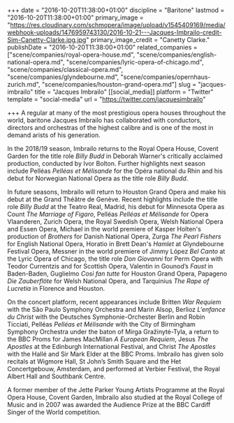 +++
date = "2016-10-20T11:38:00+01:00"
discipline = "Baritone"
lastmod = "2016-10-20T11:38:00+01:00"
primary_image = "https://res.cloudinary.com/schmopera/image/upload/v1545409169/media/webhook-uploads/1476959743130/2016-10-21---Jacques-Imbrailo-credit-Sim-Canetty-Clarke.jpg.jpg"
primary_image_credit = "Canetty Clarke."
publishDate = "2016-10-20T11:38:00+01:00"
related_companies = ["scene/companies/royal-opera-house.md", "scene/companies/english-national-opera.md", "scene/companies/lyric-opera-of-chicago.md", "scene/companies/classical-opera.md", "scene/companies/glyndebourne.md", "scene/companies/opernhaus-zurich.md", "scene/companies/houston-grand-opera.md"]
slug = "jacques-imbrailo"
title = "Jacques Imbrailo"
[[social_media]]
platform = "Twitter"
template = "social-media"
url = "https://twitter.com/jacquesimbrailo"

+++
A regular at many of the most prestigious opera houses throughout the world, baritone Jacques Imbrailo has collaborated with conductors, directors and orchestras of the highest calibre and is one of the most in demand arists of his generation. 

In the 2018/19 season, Imbrailo returns to the Royal Opera House, Covent Garden for the title role _Billy Budd_ in Deborah Warner's critically acclaimed production, conducted by Ivor Bolton. Further highlights next season include Pelléas _Pelléas et Mélisande_ for the Opéra national du Rhin and his debut for Norwegian National Opera as the title role _Billy Budd_. 

In future seasons, Imbrailo will return to Houston Grand Opera and make his debut at the Grand Théâtre de Genève. Recent highlights include the title role _Billy Budd_ at the Teatro Real, Madrid, his debut for Minnesota Opera as Count _The Marriage of Figaro_, Pelléas _Pelléas et Mélisande_ for Opera Vlaanderen, Zurich Opera, the Royal Swedish Opera, Welsh National Opera and Essen Opera, Michael in the world premiere of Kasper Holten's production of _Brothers_ for Danish National Opera, Zurga _The Pearl Fishers_ for English National Opera, Horatio in Brett Dean's _Hamlet_ at Glyndebourne Festival Opera, Messner in the world premiere of Jimmy López _Bel Canto_ at the Lyric Opera of Chicago, the title role _Don Giovanni_ for Perm Opera with Teodor Currentzis and for Scottish Opera, Valentin in Gounod’s _Faust_ in Baden-Baden, Guglielmo _Così fan tutte_ for Houston Grand Opera, Papageno _Die Zauberflöte_ for Welsh National Opera, and Tarquinius _The Rape of Lucretia_ in Florence and Houston. 

On the concert platform, recent appearances include Britten _War Requiem_ with the São Paulo Symphony Orchestra and Marin Alsop, Berlioz _L‘enfance du Christ_ with the Deutsches Symphonie-Orchester Berlin and Robin Ticciati, Pelléas _Pelléas et Mélisande_ with the City of Birmingham Symphony Orchestra under the baton of Mirga Gražinytė-Tyla, a return to the BBC Proms for James MacMillan _A European Requiem_, Jesus _The Apostles_ at the Edinburgh International Festival, and Christ _The Apostles_ with the Hallé and Sir Mark Elder at the BBC Proms. Imbrailo has given solo recitals at Wigmore Hall, St John’s Smith Square and the Het Concertgebouw, Amsterdam, and performed at Verbier Festival, the Royal Albert Hall and Southbank Centre. 

A former member of the Jette Parker Young Artists Programme at the Royal Opera House, Covent Garden, Imbrailo also studied at the Royal College of Music and in 2007 was awarded the Audience Prize at the BBC Cardiff Singer of the World competition.
